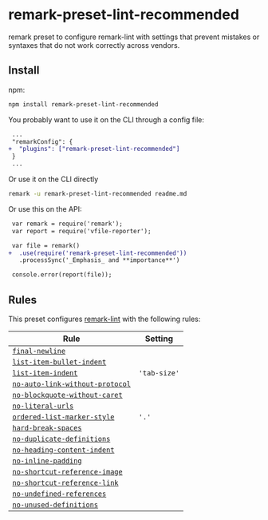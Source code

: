 <!--This file is generated-->

# remark-preset-lint-recommended

remark preset to configure remark-lint with settings that
prevent mistakes or syntaxes that do not work correctly
across vendors.

## Install

npm:

```sh
npm install remark-preset-lint-recommended
```

You probably want to use it on the CLI through a config file:

```diff
 ...
 "remarkConfig": {
+  "plugins": ["remark-preset-lint-recommended"]
 }
 ...
```

Or use it on the CLI directly

```sh
remark -u remark-preset-lint-recommended readme.md
```

Or use this on the API:

```diff
 var remark = require('remark');
 var report = require('vfile-reporter');

 var file = remark()
+  .use(require('remark-preset-lint-recommended'))
   .processSync('_Emphasis_ and **importance**')

 console.error(report(file));
```

## Rules

This preset configures [remark-lint](https://github.com/wooorm/remark-lint) with the following rules:

| Rule                                                                                                                                    | Setting      |
| --------------------------------------------------------------------------------------------------------------------------------------- | ------------ |
| [`final-newline`](https://github.com/wooorm/remark-lint/tree/master/packages/remark-lint-final-newline)                                 |              |
| [`list-item-bullet-indent`](https://github.com/wooorm/remark-lint/tree/master/packages/remark-lint-list-item-bullet-indent)             |              |
| [`list-item-indent`](https://github.com/wooorm/remark-lint/tree/master/packages/remark-lint-list-item-indent)                           | `'tab-size'` |
| [`no-auto-link-without-protocol`](https://github.com/wooorm/remark-lint/tree/master/packages/remark-lint-no-auto-link-without-protocol) |              |
| [`no-blockquote-without-caret`](https://github.com/wooorm/remark-lint/tree/master/packages/remark-lint-no-blockquote-without-caret)     |              |
| [`no-literal-urls`](https://github.com/wooorm/remark-lint/tree/master/packages/remark-lint-no-literal-urls)                             |              |
| [`ordered-list-marker-style`](https://github.com/wooorm/remark-lint/tree/master/packages/remark-lint-ordered-list-marker-style)         | `'.'`        |
| [`hard-break-spaces`](https://github.com/wooorm/remark-lint/tree/master/packages/remark-lint-hard-break-spaces)                         |              |
| [`no-duplicate-definitions`](https://github.com/wooorm/remark-lint/tree/master/packages/remark-lint-no-duplicate-definitions)           |              |
| [`no-heading-content-indent`](https://github.com/wooorm/remark-lint/tree/master/packages/remark-lint-no-heading-content-indent)         |              |
| [`no-inline-padding`](https://github.com/wooorm/remark-lint/tree/master/packages/remark-lint-no-inline-padding)                         |              |
| [`no-shortcut-reference-image`](https://github.com/wooorm/remark-lint/tree/master/packages/remark-lint-no-shortcut-reference-image)     |              |
| [`no-shortcut-reference-link`](https://github.com/wooorm/remark-lint/tree/master/packages/remark-lint-no-shortcut-reference-link)       |              |
| [`no-undefined-references`](https://github.com/wooorm/remark-lint/tree/master/packages/remark-lint-no-undefined-references)             |              |
| [`no-unused-definitions`](https://github.com/wooorm/remark-lint/tree/master/packages/remark-lint-no-unused-definitions)                 |              |
